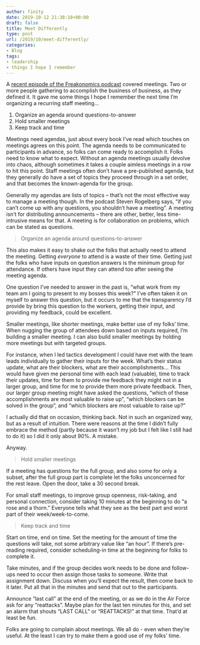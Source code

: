 ```yaml
---
author: finity
date: 2019-10-12 21:38:18+00:00
draft: false
title: Meet Differently
type: post
url: /2019/10/meet-differently/
categories:
- Blog
tags:
- leadership
- things I hope I remember
---
```





A [recent episode of the Freakonomics podcast](http://freakonomics.com/podcast/meetings/) covered meetings.  Two or more people gathering to accomplish the business of business, as they defined it.  It gave me some things I hope I remember the next time I’m organizing a recurring staff meeting…





1. Organize an agenda around questions-to-answer
2. Hold smaller meetings
3. Keep track and time





Meetings need agendas, just about every book I’ve read which touches on meetings agrees on this point.  The agenda needs to be communicated to participants in advance, so folks can come ready to accomplish it.  Folks need to know what to expect.  Without an agenda meetings usually devolve into chaos, although sometimes it takes a couple aimless meetings in a row to hit this point.  Staff meetings often don’t have a pre-published agenda, but they generally do have a set of topics they proceed through in a set order, and that becomes the known-agenda for the group.







Generally my agendas are lists of topics – that’s not the most effective way to manage a meeting though.  In the podcast Steven Rogelberg says, “if you can’t come up with any questions, you shouldn’t have a meeting”.  A meeting isn’t for distributing announcements – there are other, better, less time-intrusive means for that.  A meeting is for collaboration on problems, which can be stated as questions.







> Organize an agenda around questions-to-answer
> >
> 







This also makes it easy to shake out the folks that actually need to attend the meeting.  Getting _everyone_ to attend is a waste of their time.  Getting just the folks who have inputs on question answers is the minimum group for attendance.  If others have input they can attend too after seeing the meeting agenda.







One question I’ve needed to answer in the past is, “what work from my team am I going to present to my bosses this week?”  I’ve often taken it on myself to answer this question, but it occurs to me that the transparency I’d provide by bring this question to the workers, getting their input, and providing my feedback, could be excellent.







Smaller meetings, like shorter meetings, make better use of my folks’ time.  When nugging the group of attendees down based on inputs required, I’m building a smaller meeting.  I can also build smaller meetings by holding more meetings but with targeted groups.







For instance, when I led tactics development I could have met with the team leads individually to gather their inputs for the week.  What’s their status update, what are their blockers, what are their accomplishments…  This would have given me personal time with each lead (valuable), time to track their updates, time for them to provide me feedback they might not in a larger group, and time for me to provide them more private feedback.  Then, our larger group meeting might have asked the questions, “which of these accomplishments are most valuable to raise up”, “which blockers can be solved in the group”, and “which blockers are most valuable to raise up?”







I actually did that on occasion, thinking back.  Not in such an organized way, but as a result of intuition.  There were reasons at the time I didn’t fully embrace the method (partly because it wasn’t my job but I felt like I still had to do it) so I did it only about 90%.  A mistake.







Anyway.







> Hold smaller meetings
> >
> 







If a meeting has questions for the full group, and also some for only a subset, after the full group part is complete let the folks unconcerned for the rest leave.  Open the door, take a 30 second break.







For small staff meetings, to improve group openness, risk-taking, and personal connection, consider taking 10 minutes at the beginning to do “a rose and a thorn.”  Everyone tells what they see as the best part and worst part of their week/week-to-come.







> Keep track and time
> >
> 







Start on time, end on time.  Set the meeting for the amount of time the questions will take, not some arbitrary value like “an hour”.  If there’s pre-reading required, consider scheduling-in time at the beginning for folks to complete it.







Take minutes, and if the group decides work needs to be done and follow-ups need to occur then assign those tasks to someone.  Write that assignment down.  Discuss when you’ll expect the result, then come back to it later.  Put all that in the minutes and send that out to the participants.







Announce “last call” at the end of the meeting, or as we do in the Air Force ask for any “reattacks”.  Maybe plan for the last ten minutes for this, and set an alarm that shouts “LAST CALL” or “REATTACKS!” at that time.  That’d at least be fun.







Folks are going to complain about meetings.  We all do - even when they’re useful.  At the least I can try to make them a good use of my folks’ time.



